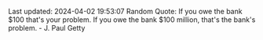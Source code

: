 Last updated: 2024-04-02 19:53:07
Random Quote: If you owe the bank $100 that's your problem. If you owe the bank $100 million, that's the bank's problem. - J. Paul Getty